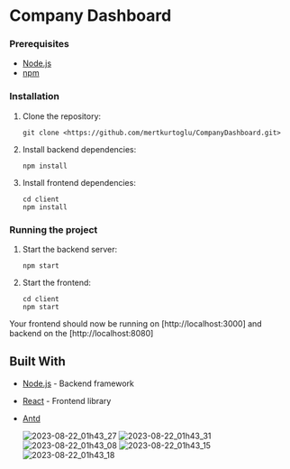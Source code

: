 # Company Dashboard

### Prerequisites

- [Node.js](https://nodejs.org/)
- [npm](https://www.npmjs.com/)

### Installation

1. Clone the repository:
   ```
   git clone <https://github.com/mertkurtoglu/CompanyDashboard.git>
   ```

3. Install backend dependencies:
   ```
   npm install
   ```
   
4. Install frontend dependencies:
   ```
   cd client
   npm install
   ```

### Running the project

1. Start the backend server:
   ```
   npm start
   ```

2. Start the frontend:
   ```
   cd client
   npm start
   ```

Your frontend should now be running on [http://localhost:3000] and backend on the [http://localhost:8080]

## Built With

- [Node.js](https://nodejs.org/) - Backend framework
- [React](https://reactjs.org/) - Frontend library
- [Antd](https://ant.design/)

  ![2023-08-22_01h43_27](https://github.com/mertkurtoglu/CompanyDashboard/assets/44208399/cf270837-afe8-4a1a-8a19-95a3a21f5988)
  ![2023-08-22_01h43_31](https://github.com/mertkurtoglu/CompanyDashboard/assets/44208399/08417a76-a83d-4bb1-bebf-954a3f7a1cf1)
  ![2023-08-22_01h43_08](https://github.com/mertkurtoglu/CompanyDashboard/assets/44208399/8228b6b6-e9e0-457b-9ea1-fc3c4a279c36)
  ![2023-08-22_01h43_15](https://github.com/mertkurtoglu/CompanyDashboard/assets/44208399/1cf0a6d6-05cb-40e1-a974-e62e9fc13407)
  ![2023-08-22_01h43_18](https://github.com/mertkurtoglu/CompanyDashboard/assets/44208399/47985b4e-0865-44d4-b11e-18046cda8b68)





